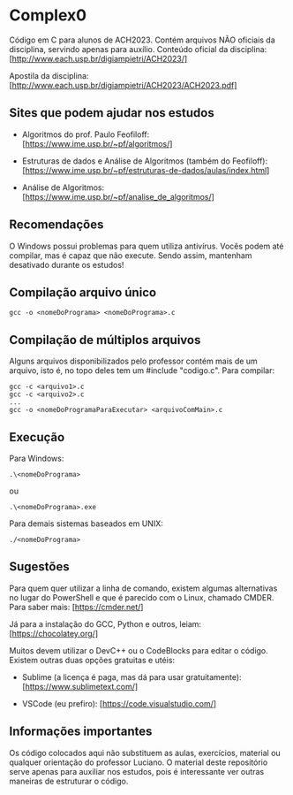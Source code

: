 # Complex0
Código em C para alunos de ACH2023. Contém arquivos NÃO oficiais da disciplina, servindo apenas para auxílio. Conteúdo oficial da disciplina: 
[http://www.each.usp.br/digiampietri/ACH2023/]

Apostila da disciplina: 
[http://www.each.usp.br/digiampietri/ACH2023/ACH2023.pdf]


## Sites que podem ajudar nos estudos

- Algoritmos do prof. Paulo Feofiloff: 
[https://www.ime.usp.br/~pf/algoritmos/]

- Estruturas de dados e Análise de Algoritmos (também do Feofiloff): 
[https://www.ime.usp.br/~pf/estruturas-de-dados/aulas/index.html]

- Análise de Algoritmos: 
[https://www.ime.usp.br/~pf/analise_de_algoritmos/]


## Recomendações

O Windows possui problemas para quem utiliza antivírus. Vocês podem até compilar, mas é capaz que não execute. Sendo assim, mantenham desativado durante os estudos!


## Compilação arquivo único

```
gcc -o <nomeDoPrograma> <nomeDoPrograma>.c
```


## Compilação de múltiplos arquivos

Alguns arquivos disponibilizados pelo professor contém mais de um arquivo, isto é, no topo deles tem um #include "codigo.c". Para compilar:

```
gcc -c <arquivo1>.c
gcc -c <arquivo2>.c
...
gcc -o <nomeDoProgramaParaExecutar> <arquivoComMain>.c
```


## Execução

Para Windows: 
```
.\<nomeDoPrograma>
```
ou 
```
.\<nomeDoPrograma>.exe
```
Para demais sistemas baseados em UNIX: 
```
./<nomeDoPrograma>
```


## Sugestões

Para quem quer utilizar a linha de comando, existem algumas alternativas no lugar do PowerShell  e que é parecido com o Linux, chamado CMDER. Para saber mais: 
[https://cmder.net/]

Já para a instalação do GCC, Python e outros, leiam: 
[https://chocolatey.org/]

Muitos devem utilizar o DevC++ ou o CodeBlocks para editar o código. Existem outras duas opções gratuitas e utéis:

- Sublime (a licença é paga, mas dá para usar gratuitamente):
[https://www.sublimetext.com/]

- VSCode (eu prefiro):
[https://code.visualstudio.com/]


## Informações importantes

Os código colocados aqui não substituem as aulas, exercícios, material ou qualquer orientação do professor Luciano. O material deste repositório serve apenas para auxiliar nos estudos, pois é interessante ver outras maneiras de estruturar o código.
